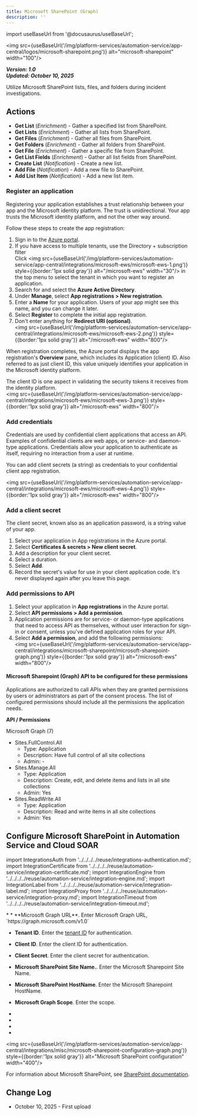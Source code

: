 ```yaml
---
title: Microsoft SharePoint (Graph)
description: ''
---
```

import useBaseUrl from '@docusaurus/useBaseUrl';

<img src={useBaseUrl('/img/platform-services/automation-service/app-central/logos/microsoft-sharepoint.png')} alt="microsoft-sharepoint" width="100"/>

***Version: 1.0  
Updated: October 10, 2025***

Utilize Microsoft SharePoint lists, files, and folders during incident investigations.

## Actions

* **Get List** (*Enrichment*) - Gather a specified list from SharePoint.
* **Get Lists** (*Enrichment*) - Gather all lists from SharePoint.
* **Get Files** (*Enrichment*) - Gather all files from SharePoint.
* **Get Folders** (*Enrichment*) - Gather all folders from SharePoint.
* **Get File** (*Enrichment*) - Gather a specific file from SharePoint.
* **Get List Fields** (*Enrichment*) - Gather all list fields from SharePoint.
* **Create List** (*Notification*) - Create a new list.
* **Add File** (*Notification*) - Add a new file to SharePoint.
* **Add List Item** (*Notification*) - Add a new list item.

### Register an application

Registering your application establishes a trust relationship between your app and the Microsoft identity platform. The trust is unidirectional. Your app trusts the Microsoft identity platform, and not the other way around.

Follow these steps to create the app registration:

1. Sign in to the [Azure portal](https://portal.azure.com/).
2. If you have access to multiple tenants, use the Directory + subscription filter <br/>Click <img src={useBaseUrl('/img/platform-services/automation-service/app-central/integrations/microsoft-ews/microsoft-ews-1.png')} style={{border:'1px solid gray'}} alt="/microsoft-ews" width="30"/> in the top menu to select the tenant in which you want to register an application.
3. Search for and select the **Azure Active Directory**.
4. Under **Manage**, select **App registrations > New registration**.
5. Enter a **Name** for your application. Users of your app might see this name, and you can change it later.
6. Select **Register** to complete the initial app registration.
7. Don't enter anything for **Redirect URI (optional)**.<br/><img src={useBaseUrl('/img/platform-services/automation-service/app-central/integrations/microsoft-ews/microsoft-ews-2.png')} style={{border:'1px solid gray'}} alt="/microsoft-ews" width="800"/>

When registration completes, the Azure portal displays the app registration's **Overview** pane, which includes its Application (client) ID. Also referred to as just client ID, this value uniquely identifies your application in the Microsoft identity platform.

The client ID is one aspect in validating the security tokens it receives from the identity platform.<br/><img src={useBaseUrl('/img/platform-services/automation-service/app-central/integrations/microsoft-ews/microsoft-ews-3.png')} style={{border:'1px solid gray'}} alt="/microsoft-ews" width="800"/>

### Add credentials

Credentials are used by confidential client applications that access an API. Examples of confidential clients are web apps, or service- and daemon-type applications. Credentials allow your application to authenticate as itself, requiring no interaction from a user at runtime.   

You can add client secrets (a string) as credentials to your confidential client app registration.

<img src={useBaseUrl('/img/platform-services/automation-service/app-central/integrations/microsoft-ews/microsoft-ews-4.png')} style={{border:'1px solid gray'}} alt="/microsoft-ews" width="800"/>

### Add a client secret

The client secret, known also as an application password, is a string value of your app.

1. Select your application in App registrations in the Azure portal.
2. Select **Certificates & secrets > New client secret**.
3. Add a description for your client secret.
4. Select a duration.
5. Select **Add**.
6. Record the secret's value for use in your client application code. It's never displayed again after you leave this page.

### Add permissions to API

1. Select your application in **App registrations** in the Azure portal.
2. Select **API permissions > Add a permission**.
3. Application permissions are for service- or daemon-type applications that need to access API as themselves, without user interaction for sign-in or consent, unless you've defined application roles for your API.
4. Select **Add a permission**, and add the following permissions: <br/><img src={useBaseUrl('/img/platform-services/automation-service/app-central/integrations/microsoft-sharepoint/microsoft-sharepoint-graph.png')} style={{border:'1px solid gray'}} alt="/microsoft-ews" width="800"/>

#### Microsoft Sharepoint (Graph) API to be configured for these permissions

Applications are authorized to call APIs when they are granted permissions by users or administrators as part of the consent process. The list of configured permissions should include all the permissions the application needs.

**API / Permissions**

Microsoft Graph (7)

* Sites.FullControl.All
    + Type: Application
    + Description: Have full control of all site collections
    + Admin: -
* Sites.Manage.All
    + Type: Application
    + Description: Create, edit, and delete items and lists in all site collections
    + Admin: Yes
* Sites.ReadWrite.All
    + Type: Application
    + Description: Read and write items in all site collections
    + Admin: Yes

## Configure Microsoft SharePoint in Automation Service and Cloud SOAR

import IntegrationsAuth from '../../../../reuse/integrations-authentication.md';
import IntegrationCertificate from '../../../../reuse/automation-service/integration-certificate.md';
import IntegrationEngine from '../../../../reuse/automation-service/integration-engine.md';
import IntegrationLabel from '../../../../reuse/automation-service/integration-label.md';
import IntegrationProxy from '../../../../reuse/automation-service/integration-proxy.md';
import IntegrationTimeout from '../../../../reuse/automation-service/integration-timeout.md';

<IntegrationsAuth/>
* <IntegrationLabel/>
* **Microsoft Graph URL**. Enter Microsoft Graph URL, `https://graph.microsoft.com/v1.0`

* **Tenant ID**. Enter the  [tenant ID](https://learn.microsoft.com/en-us/entra/fundamentals/how-to-find-tenant) for authentication.

* **Client ID**. Enter the client ID for authentication.

* **Client Secret**. Enter the client secret for authentication.

* **Microsoft SharePoint Site Name.**. Enter the Microsoft Sharepoint Site Name.

* **Microsoft SharePoint HostName**. Enter the Microsoft Sharepoint HostName.

* **Microsoft Graph Scope**. Enter the scope.
* <IntegrationTimeout/>
* <IntegrationCertificate/>
* <IntegrationEngine/>
* <IntegrationProxy/>

<img src={useBaseUrl('/img/platform-services/automation-service/app-central/integrations/misc/microsoft-sharepoint-configuration-graph.png')} style={{border:'1px solid gray'}} alt="Microsoft SharePoint configuration" width="400"/>

For information about Microsoft SharePoint, see [SharePoint documentation](https://learn.microsoft.com/en-us/sharepoint/dev/sp-add-ins/sharepoint-admin-apis-authentication-and-authorization).

## Change Log

* October 10, 2025 - First upload